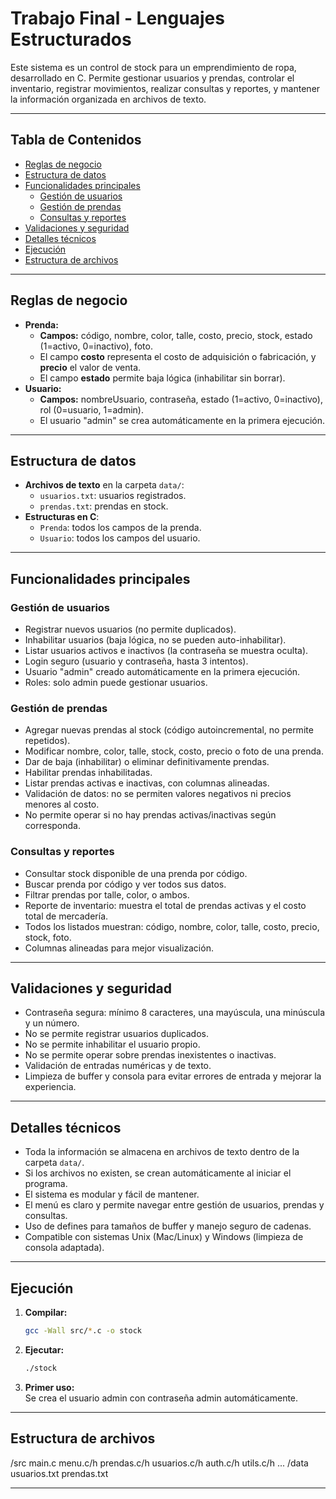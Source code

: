 # Trabajo Final - Lenguajes Estructurados

Este sistema es un control de stock para un emprendimiento de ropa, desarrollado en C. Permite gestionar usuarios y prendas, controlar el inventario, registrar movimientos, realizar consultas y reportes, y mantener la información organizada en archivos de texto.

---

## Tabla de Contenidos

- [Reglas de negocio](#reglas-de-negocio)
- [Estructura de datos](#estructura-de-datos)
- [Funcionalidades principales](#funcionalidades-principales)
  - [Gestión de usuarios](#gestión-de-usuarios)
  - [Gestión de prendas](#gestión-de-prendas)
  - [Consultas y reportes](#consultas-y-reportes)
- [Validaciones y seguridad](#validaciones-y-seguridad)
- [Detalles técnicos](#detalles-técnicos)
- [Ejecución](#ejecución)
- [Estructura de archivos](#estructura-de-archivos)

---

## Reglas de negocio

- **Prenda:**  
  - **Campos:** código, nombre, color, talle, costo, precio, stock, estado (1=activo, 0=inactivo), foto.
  - El campo **costo** representa el costo de adquisición o fabricación, y **precio** el valor de venta.
  - El campo **estado** permite baja lógica (inhabilitar sin borrar).
- **Usuario:**  
  - **Campos:** nombreUsuario, contraseña, estado (1=activo, 0=inactivo), rol (0=usuario, 1=admin).
  - El usuario "admin" se crea automáticamente en la primera ejecución.

---

## Estructura de datos

- **Archivos de texto** en la carpeta `data/`:
  - `usuarios.txt`: usuarios registrados.
  - `prendas.txt`: prendas en stock.
- **Estructuras en C**:
  - `Prenda`: todos los campos de la prenda.
  - `Usuario`: todos los campos del usuario.
  
---

## Funcionalidades principales

### Gestión de usuarios

- Registrar nuevos usuarios (no permite duplicados).
- Inhabilitar usuarios (baja lógica, no se pueden auto-inhabilitar).
- Listar usuarios activos e inactivos (la contraseña se muestra oculta).
- Login seguro (usuario y contraseña, hasta 3 intentos).
- Usuario "admin" creado automáticamente en la primera ejecución.
- Roles: solo admin puede gestionar usuarios.

### Gestión de prendas

- Agregar nuevas prendas al stock (código autoincremental, no permite repetidos).
- Modificar nombre, color, talle, stock, costo, precio o foto de una prenda.
- Dar de baja (inhabilitar) o eliminar definitivamente prendas.
- Habilitar prendas inhabilitadas.
- Listar prendas activas e inactivas, con columnas alineadas.
- Validación de datos: no se permiten valores negativos ni precios menores al costo.
- No permite operar si no hay prendas activas/inactivas según corresponda.

### Consultas y reportes

- Consultar stock disponible de una prenda por código.
- Buscar prenda por código y ver todos sus datos.
- Filtrar prendas por talle, color, o ambos.
- Reporte de inventario: muestra el total de prendas activas y el costo total de mercadería.
- Todos los listados muestran: código, nombre, color, talle, costo, precio, stock, foto.
- Columnas alineadas para mejor visualización.

---

## Validaciones y seguridad

- Contraseña segura: mínimo 8 caracteres, una mayúscula, una minúscula y un número.
- No se permite registrar usuarios duplicados.
- No se permite inhabilitar el usuario propio.
- No se permite operar sobre prendas inexistentes o inactivas.
- Validación de entradas numéricas y de texto.
- Limpieza de buffer y consola para evitar errores de entrada y mejorar la experiencia.

---

## Detalles técnicos

- Toda la información se almacena en archivos de texto dentro de la carpeta `data/`.
- Si los archivos no existen, se crean automáticamente al iniciar el programa.
- El sistema es modular y fácil de mantener.
- El menú es claro y permite navegar entre gestión de usuarios, prendas y consultas.
- Uso de defines para tamaños de buffer y manejo seguro de cadenas.
- Compatible con sistemas Unix (Mac/Linux) y Windows (limpieza de consola adaptada).

---

## Ejecución

1. **Compilar:**

   ```sh
   gcc -Wall src/*.c -o stock
   ```

2. **Ejecutar:**

   ```sh
   ./stock
   ```

3. **Primer uso:**  
   Se crea el usuario admin con contraseña admin automáticamente.

---

## Estructura de archivos

/src
    main.c
    menu.c/h
    prendas.c/h
    usuarios.c/h
    auth.c/h
    utils.c/h
    ...
/data
    usuarios.txt
    prendas.txt

---
